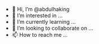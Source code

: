 - 👋 Hi, I’m @abdulhaking
- 👀 I’m interested in ...
- 🌱 I’m currently learning ...
- 💞️ I’m looking to collaborate on ...
- 📫 How to reach me ...

<!---
abdulhaking/abdulhaking is a ✨ special ✨ repository because its `README.md` (this file) appears on your GitHub profile.
You can click the Preview link to take a look at your changes.
--->
